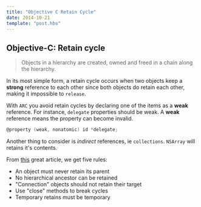 ```yaml
---
title: "Objective C Retain Cycle"
date: 2014-10-21
template: "post.hbs"
---
```


## Objective-C: Retain cycle

>Objects in a hierarchy are created, owned and freed in a chain along the hierarchy. 

In its most simple form, a retain cycle occurs when two objects keep a **strong** reference to each other since both objects do retain each other, making it impossible to `release`.

With `ARC` you avoid retain cycles by declaring one of the items as a **weak** reference. For instance, `delegate` properties should be weak. A **weak** reference means the property can become invalid.

```objective-c
@property (weak, nonatomic) id *delegate;
```
Another thing to consider is _indirect_ references, ie `collections`. `NSArray` will retains it's contents.

From [this][cocoawithlove] great article, we get five rules:
* An object must never retain its parent
* No hierarchical ancestor can be retained
* "Connection" objects should not retain their target
* Use "close" methods to break cycles
* Temporary retains must be temporary







<!-- LINKS -->

[cocoawithlove]: http://www.cocoawithlove.com/2009/07/rules-to-avoid-retain-cycles.html